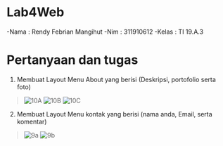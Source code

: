 # Lab4Web

-Nama : Rendy Febrian Mangihut
-Nim : 311910612
-Kelas : TI 19.A.3

# Pertanyaan dan tugas

1. Membuat Layout Menu About yang berisi (Deskripsi, portofolio serta foto)
> ![10A](https://user-images.githubusercontent.com/59887134/114895725-eeb38900-9e39-11eb-8aa0-aacc47316e07.png)
> ![10B](https://user-images.githubusercontent.com/59887134/114895759-f5420080-9e39-11eb-80ca-e8f7d3b517a5.png)
> ![10C](https://user-images.githubusercontent.com/59887134/114895760-f5420080-9e39-11eb-829e-88e40ebfa94b.png)


2. Membuat Layout Menu kontak yang berisi (nama anda, Email, serta komentar)
> ![9a](https://user-images.githubusercontent.com/59887134/114896235-5bc71e80-9e3a-11eb-8a05-59381d8a3687.png)
> ![9b](https://user-images.githubusercontent.com/59887134/114896240-5e297880-9e3a-11eb-9279-437fe2734a13.png)
